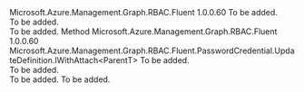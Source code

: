 <Type Name="IWithAuthFile&lt;ParentT&gt;" FullName="Microsoft.Azure.Management.Graph.RBAC.Fluent.PasswordCredential.UpdateDefinition.IWithAuthFile&lt;ParentT&gt;">
  <TypeSignature Language="C#" Value="public interface IWithAuthFile&lt;ParentT&gt;" />
  <TypeSignature Language="ILAsm" Value=".class public interface auto ansi abstract IWithAuthFile`1&lt;ParentT&gt;" />
  <TypeSignature Language="DocId" Value="T:Microsoft.Azure.Management.Graph.RBAC.Fluent.PasswordCredential.UpdateDefinition.IWithAuthFile`1" />
  <TypeSignature Language="VB.NET" Value="Public Interface IWithAuthFile(Of ParentT)" />
  <TypeSignature Language="F#" Value="type IWithAuthFile&lt;'ParentT&gt; = interface" />
  <AssemblyInfo>
    <AssemblyName>Microsoft.Azure.Management.Graph.RBAC.Fluent</AssemblyName>
    <AssemblyVersion>1.0.0.60</AssemblyVersion>
  </AssemblyInfo>
  <TypeParameters>
    <TypeParameter Name="ParentT" />
  </TypeParameters>
  <Interfaces />
  <Docs>
    <typeparam name="ParentT">To be added.</typeparam>
    <summary>To be added.</summary>
    <remarks>To be added.</remarks>
  </Docs>
  <Members>
    <Member MemberName="WithAuthFileToExport">
      <MemberSignature Language="C#" Value="public Microsoft.Azure.Management.Graph.RBAC.Fluent.PasswordCredential.UpdateDefinition.IWithAttach&lt;ParentT&gt; WithAuthFileToExport (System.IO.StreamWriter outputStream);" />
      <MemberSignature Language="ILAsm" Value=".method public hidebysig newslot virtual instance class Microsoft.Azure.Management.Graph.RBAC.Fluent.PasswordCredential.UpdateDefinition.IWithAttach`1&lt;!ParentT&gt; WithAuthFileToExport(class System.IO.StreamWriter outputStream) cil managed" />
      <MemberSignature Language="DocId" Value="M:Microsoft.Azure.Management.Graph.RBAC.Fluent.PasswordCredential.UpdateDefinition.IWithAuthFile`1.WithAuthFileToExport(System.IO.StreamWriter)" />
      <MemberSignature Language="VB.NET" Value="Public Function WithAuthFileToExport (outputStream As StreamWriter) As IWithAttach(Of ParentT)" />
      <MemberSignature Language="F#" Value="abstract member WithAuthFileToExport : System.IO.StreamWriter -&gt; Microsoft.Azure.Management.Graph.RBAC.Fluent.PasswordCredential.UpdateDefinition.IWithAttach&lt;'ParentT&gt;" Usage="iWithAuthFile.WithAuthFileToExport outputStream" />
      <MemberType>Method</MemberType>
      <AssemblyInfo>
        <AssemblyName>Microsoft.Azure.Management.Graph.RBAC.Fluent</AssemblyName>
        <AssemblyVersion>1.0.0.60</AssemblyVersion>
      </AssemblyInfo>
      <ReturnValue>
        <ReturnType>Microsoft.Azure.Management.Graph.RBAC.Fluent.PasswordCredential.UpdateDefinition.IWithAttach&lt;ParentT&gt;</ReturnType>
      </ReturnValue>
      <Parameters>
        <Parameter Name="outputStream" Type="System.IO.StreamWriter" />
      </Parameters>
      <Docs>
        <param name="outputStream">To be added.</param>
        <summary>To be added.</summary>
        <returns>To be added.</returns>
        <remarks>To be added.</remarks>
      </Docs>
    </Member>
  </Members>
</Type>